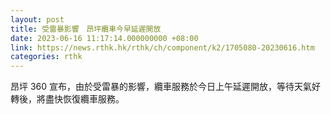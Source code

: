 ```yaml
---
layout: post
title: 受雷暴影響　昂坪纜車今早延遲開放
date: 2023-06-16 11:17:14.000000000 +08:00
link: https://news.rthk.hk/rthk/ch/component/k2/1705080-20230616.htm
categories: rthk
---
```


昂坪 360 宣布，由於受雷暴的影響，纜車服務於今日上午延遲開放，等待天氣好轉後，將盡快恢復纜車服務。
